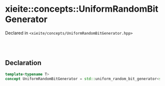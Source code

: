 # xieite::concepts::UniformRandomBitGenerator
Declared in `<xieite/concepts/UniformRandomBitGenerator.hpp>`

<br/><br/>

## Declaration
```cpp
template<typename T>
concept UniformRandomBitGenerator = std::uniform_random_bit_generator<std::remove_reference_t<T>>;
```
